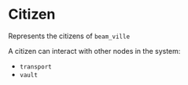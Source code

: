 # Citizen

Represents the citizens of `beam_ville`

A citizen can interact with other nodes in the system:

* `transport`
* `vault`
